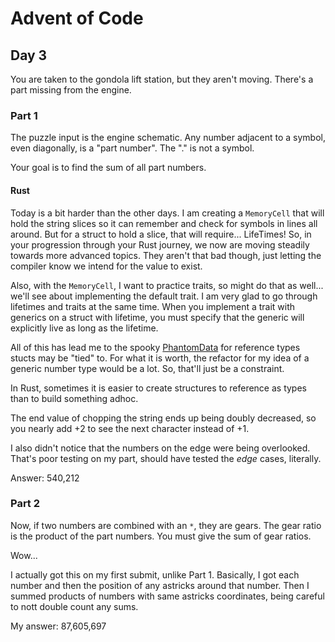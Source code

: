 # Advent of Code

## Day 3

You are taken to the gondola lift station, but they aren't moving. There's a part missing from the engine. 

### Part 1

The puzzle input is the engine schematic. Any number adjacent to a symbol, even diagonally, is a "part number". The "." is not a symbol. 

Your goal is to find the sum of all part numbers. 

#### Rust

Today is a bit harder than the other days. I am creating a `MemoryCell` that will hold the string slices so it can remember and check for symbols in lines all around. But for a struct to hold a slice, that will require... LifeTimes! So, in your progression through your Rust journey, we now are moving steadily towards more advanced topics. They aren't that bad though, just letting the compiler know we intend for the value to exist. 

Also, with the `MemoryCell`, I want to practice traits, so might do that as well... we'll see about implementing the default trait. I am very glad to go through lifetimes and traits at the same time. When you implement a trait with generics on a struct with lifetime, you must specify that the generic will explicitly live as long as the lifetime. 

All of this has lead me to the spooky [PhantomData](https://doc.rust-lang.org/core/marker/struct.PhantomData.html) for reference types stucts may be "tied" to. For what it is worth, the refactor for my idea of a generic number type would be a lot. So, that'll just be a constraint.

In Rust, sometimes it is easier to create structures to reference as types than to build something adhoc. 

The end value of chopping the string ends up being doubly decreased, so you nearly add +2 to see the next character instead of +1. 

I also didn't notice that the numbers on the edge were being overlooked. That's poor testing on my part, should have tested the _edge_ cases, literally. 

Answer: 540,212

### Part 2

Now, if two numbers are combined with an `*`, they are gears. The gear ratio is the product of the part numbers. You must give the sum of gear ratios. 

Wow...

I actually got this on my first submit, unlike Part 1. Basically, I got each number and then the position of any astricks around that number. Then I summed products of numbers with same astricks coordinates, being careful to nott double count any sums.

My answer: 87,605,697
